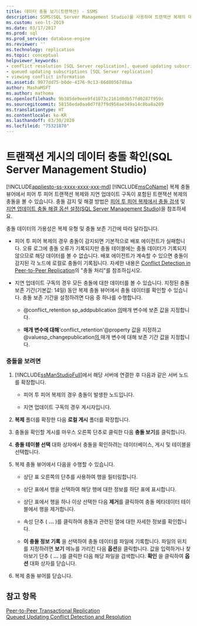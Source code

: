 ```yaml
---
title: 데이터 충돌 보기(트랜잭션) - SSMS
description: SSMS(SQL Server Management Studio)를 사용하여 트랜잭션 복제의 데이터 충돌을 살펴봅니다.
ms.custom: seo-lt-2019
ms.date: 03/17/2017
ms.prod: sql
ms.prod_service: database-engine
ms.reviewer: ''
ms.technology: replication
ms.topic: conceptual
helpviewer_keywords:
- conflict resolution [SQL Server replication], queued updating subscriptions
- queued updating subscriptions [SQL Server replication]
- viewing conflict information
ms.assetid: 9977dd75-b0de-4376-9c13-86d80567d8aa
author: MashaMSFT
ms.author: mathoma
ms.openlocfilehash: 9b385de9eee9fd1073c2161d0db57fd0287f959c
ms.sourcegitcommit: 58158eda0aa0d7f87f9d958ae349a14c0ba8a209
ms.translationtype: HT
ms.contentlocale: ko-KR
ms.lasthandoff: 03/30/2020
ms.locfileid: "75321870"
---
```

# <a name="view-data-conflicts-for-transactional-publications-sql-server-management-studio"></a>트랜잭션 게시의 데이터 충돌 확인(SQL Server Management Studio)
[!INCLUDE[appliesto-ss-xxxx-xxxx-xxx-md](../../includes/appliesto-ss-xxxx-xxxx-xxx-md.md)]
  [!INCLUDE[msCoName](../../includes/msconame-md.md)] 복제 충돌 뷰어에서 피어 투 피어 트랜잭션 복제와 지연 업데이트 구독이 포함된 트랜잭션 복제의 충돌을 볼 수 있습니다. 충돌 감지 및 해결 방법은 [피어 투 피어 복제에서 충돌 검색](../../relational-databases/replication/transactional/peer-to-peer-conflict-detection-in-peer-to-peer-replication.md) 및 [지연 업데이트 충돌 해결 옵션 설정&#40;SQL Server Management Studio&#41;](../../relational-databases/replication/publish/create-an-updatable-subscription-to-a-transactional-publication.md)을 참조하세요.  
  
 충돌 데이터의 가용성은 복제 유형 및 충돌 보존 기간에 따라 달라집니다.  
  
-   피어 투 피어 복제의 경우 충돌이 감지되면 기본적으로 배포 에이전트가 실패합니다. 오류 로그에 충돌 오류가 기록되지만 충돌 테이블에는 충돌 데이터가 기록되지 않으므로 해당 데이터를 볼 수 없습니다. 배포 에이전트가 계속할 수 있으면 충돌이 감지된 각 노드에 로컬로 충돌이 기록됩니다. 자세한 내용은 [Conflict Detection in Peer-to-Peer Replication](../../relational-databases/replication/transactional/peer-to-peer-conflict-detection-in-peer-to-peer-replication.md)의 "충돌 처리"를 참조하십시오.  
  
-   지연 업데이트 구독의 경우 모든 충돌에 대한 데이터를 볼 수 있습니다. 지정된 충돌 보존 기간(기본값: 14일) 동안 복제 충돌 뷰어에서 충돌 데이터를 확인할 수 있습니다. 충돌 보존 기간을 설정하려면 다음 중 하나를 수행합니다.  
  
    -   @conflict_retention sp_addpublication [의](../../relational-databases/system-stored-procedures/sp-addpublication-transact-sql.md)매개 변수에 보존 값을 지정합니다.  
  
    -   **매개 변수에 대해**'conflict_retention'@property 값을 지정하고 @valuesp_changepublication[의 ](../../relational-databases/system-stored-procedures/sp-changepublication-transact-sql.md) 매개 변수에 대해 보존 기간 값을 지정합니다.  
  
### <a name="to-view-conflicts"></a>충돌을 보려면  
  
1.  [!INCLUDE[ssManStudioFull](../../includes/ssmanstudiofull-md.md)]에서 해당 서버에 연결한 후 다음과 같은 서버 노드를 확장합니다.  
  
    -   피어 투 피어 복제의 경우 충돌이 발생한 노드입니다.  
  
    -   지연 업데이트 구독의 경우 게시자입니다.  
  
2.  **복제** 폴더를 확장한 다음 **로컬 게시** 폴더를 확장합니다.  
  
3.  충돌을 확인할 게시를 마우스 오른쪽 단추로 클릭한 다음 **충돌 보기**를 클릭합니다.  
  
4.  **충돌 테이블 선택** 대화 상자에서 충돌을 확인하려는 데이터베이스, 게시 및 테이블을 선택합니다.  
  
5.  복제 충돌 뷰어에서 다음을 수행할 수 있습니다.  
  
    -   상단 표 오른쪽의 단추를 사용하여 행을 필터링합니다.  
  
    -   상단 표에서 행을 선택하여 해당 행에 대한 정보를 하단 표에 표시합니다.  
  
    -   상단 표에서 행을 하나 이상 선택한 다음 **제거**를 클릭하여 충돌 메타데이터 테이블에서 행을 제거합니다.  
  
    -   속성 단추 ( **...** )를 클릭하여 충돌과 관련된 열에 대한 자세한 정보를 확인합니다.  
  
    -   **이 충돌 정보 기록** 을 선택하여 충돌 데이터를 파일에 기록합니다. 파일의 위치를 지정하려면 **보기** 메뉴를 가리킨 다음 **옵션**을 클릭합니다. 값을 입력하거나 찾아보기 단추 ( **...** )를 클릭한 다음 해당 파일을 검색합니다. **확인** 을 클릭하여 **옵션** 대화 상자를 닫습니다.  
  
6.  복제 충돌 뷰어를 닫습니다.  
  
## <a name="see-also"></a>참고 항목  
 [Peer-to-Peer Transactional Replication](../../relational-databases/replication/transactional/peer-to-peer-transactional-replication.md)   
 [Queued Updating Conflict Detection and Resolution](../../relational-databases/replication/transactional/updatable-subscriptions-queued-updating-conflict-resolution.md)  
  
  
